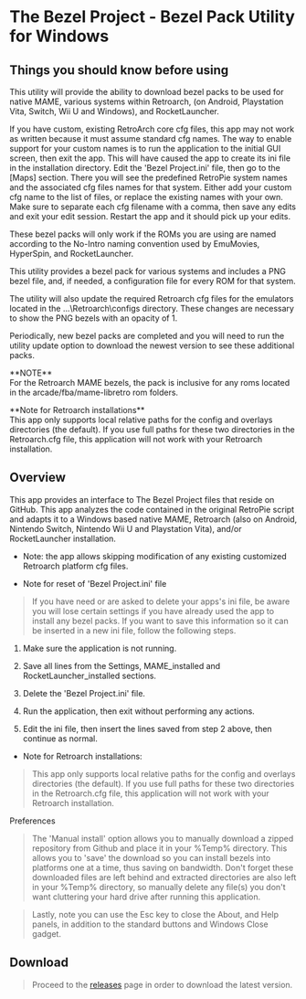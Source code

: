 The Bezel Project - Bezel Pack Utility for Windows
==================================================

Things you should know before using
-----------------------------------

This utility will provide the ability to download bezel packs to be used for
native MAME, various systems within Retroarch, (on Android, Playstation Vita,
Switch, Wii U and Windows), and RocketLauncher.

If you have custom, existing RetroArch core cfg files, this app may not work as
written because it must assume standard cfg names. The way to enable support for
your custom names is to run the application to the initial GUI screen, then exit
the app. This will have caused the app to create its ini file in the
installation directory. Edit the 'Bezel Project.ini' file, then go to the [Maps]
section. There you will see the predefined RetroPie system names and the
associated cfg files names for that system. Either add your custom cfg name to
the list of files, or replace the existing names with your own. Make sure to
separate each cfg filename with a comma, then save any edits and exit your edit
session. Restart the app and it should pick up your edits.

These bezel packs will only work if the ROMs you are using are named according
to the No-Intro naming convention used by EmuMovies, HyperSpin, and
RocketLauncher.

This utility provides a bezel pack for various systems and includes a PNG bezel
file, and, if needed, a configuration file for every ROM for that system.

The utility will also update the required Retroarch cfg files for the emulators
located in the ...\\Retroarch\\configs directory. These changes are necessary to
show the PNG bezels with an opacity of 1.

Periodically, new bezel packs are completed and you will need to run the utility
update option to download the newest version to see these additional packs.

\*\*NOTE\*\*  
For the Retroarch MAME bezels, the pack is inclusive for any roms located in the
arcade/fba/mame-libretro rom folders.

\*\*Note for Retroarch installations\*\*  
This app only supports local relative paths for the config and overlays
directories (the default). If you use full paths for these two directories in
the Retroarch.cfg file, this application will not work with your Retroarch
installation.

Overview
--------

This app provides an interface to The Bezel Project files that reside on GitHub.
This app analyzes the code contained in the original RetroPie script and adapts
it to a Windows based native MAME, Retroarch (also on Android, Nintendo Switch,
Nintendo Wii U and Playstation Vita), and/or RocketLauncher installation.

-   Note: the app allows skipping modification of any existing customized
    Retroarch platform cfg files.

-   Note for reset of 'Bezel Project.ini' file

>   If you have need or are asked to delete your apps's ini file, be aware you
>   will lose certain settings if you have already used the app to install any
>   bezel packs. If you want to save this information so it can be inserted in a
>   new ini file, follow the following steps.

1.  Make sure the application is not running.

2.  Save all lines from the Settings, MAME_installed and
    RocketLauncher_installed sections.

3.  Delete the 'Bezel Project.ini' file.

4.  Run the application, then exit without performing any actions.

5.  Edit the ini file, then insert the lines saved from step 2 above, then
    continue as normal.

-   Note for Retroarch installations:

>   This app only supports local relative paths for the config and overlays
>   directories (the default). If you use full paths for these two directories
>   in the Retroarch.cfg file, this application will not work with your
>   Retroarch installation.

Preferences

>   The 'Manual install' option allows you to manually download a zipped
>   repository from Github and place it in your %Temp% directory. This allows
>   you to 'save' the download so you can install bezels into platforms one at a
>   time, thus saving on bandwidth. Don't forget these downloaded files are left
>   behind and extracted directories are also left in your %Temp% directory, so
>   manually delete any file(s) you don't want cluttering your hard drive after
>   running this application.

>   Lastly, note you can use the Esc key to close the About, and Help panels, in
>   addition to the standard buttons and Windows Close gadget.

Download
--------

>   Proceed to the
>   [releases](https://github.com/thebezelproject/BezelProject-Windows/releases)
>   page in order to download the latest version.
